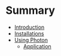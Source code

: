 # Summary

- [Introduction](./introduction.md)
- [Installations](./installation.md)
- [Using Photon](./usage/usingPhoton.md)
  - [Application](./usage/application.md)
